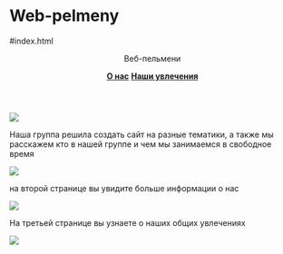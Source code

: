 # Web-pelmeny
#index.html
<html> 
    <head>
        <title>Web-pelmeni---главная</title>
        <link rel="stylesheet" href="style.css"/>
    </head>
    <body>
        <header>
            <p>Веб-пельмени</p> 
            <nav>
            <a href=""><b>О нас</b></a>
            <a href=""><b>Наши увлечения</b></a>
            </nav>
        </header>
        <main>
        <section>
            <article>
            <img src="https://cdn.pixabay.com/photo/2017/06/27/11/48/team-spirit-2447163_960_720.jpg"/>
            <p>Наша группа решила создать сайт на разные тематики, а также мы расскажем кто в нашей группе и чем мы занимаемся в свободное время</p> 
            </article>
            <article>
            <img src="https://cdn.pixabay.com/photo/2016/06/13/09/57/meeting-1453895_960_720.png"/>
            <p>на второй странице вы увидите больше информации о нас</p>
            </article>
            <article>
            <img src="https://s3-alpha-sig.figma.com/img/7aad/553a/c4c4995824f1479635c3645d7551e702?Expires=1649030400&Signature=eGsTDlaxiOKY6SWJbaxQUjc5DRzesVz1u9EmArNW23YcjH3QvRweN0JegCgQ3ej6YNI~z0XNo01H-0MxtiBSWfPWlB89ZZzemdnvLuOanqSv5Yb3iV8fkr0neP9Dky8po2sZO8ZcO1VXZU3BB~ljKWsdIVDCLDgi2fIq4IlJAwlgZpfHME7jx-JRUR5SYreGBwxEpVQm20vvCGTAdOh~PZxBNAghBLpVHGJuHV2cnnkevX5hbs3WafwBxr91Cp-79aZoys7dGZc3XkFM8SpY-z8l0Sb-OhxkDLhG8zMEoVbusnCdrogv1x1aHBzpC8yEkNJdSNudhGBlWr~ohx9FNQ__&Key-Pair-Id=APKAINTVSUGEWH5XD5UA"/>  
            <p>На третьей странице вы узнаете о наших общих увлечениях</p> 
            </article>
        </section>
        </main>
        <footer>
        <img src="https://encrypted-tbn0.gstatic.com/images?q=tbn:ANd9GcSXBS1NIEt2qTEbe5lub9xaxJWMYRQRKKrJwQ&usqp=CAU"/> 
        </footer>
    </body>
</html>
